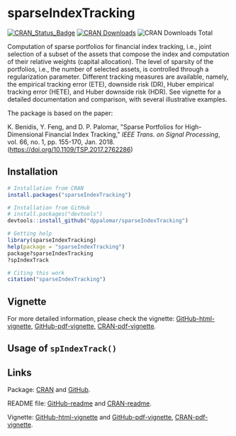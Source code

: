 <!-- README.md is generated from README.Rmd. Please edit that file -->
sparseIndexTracking
===================

[![CRAN\_Status\_Badge](http://www.r-pkg.org/badges/version/sparseEigen)](http://cran.r-project.org/package=sparseEigen) [![CRAN Downloads](http://cranlogs.r-pkg.org/badges/sparseEigen)](http://cran.r-project.org/package=sparseEigen) ![CRAN Downloads Total](http://cranlogs.r-pkg.org/badges/grand-total/sparseEigen?color=brightgreen)

Computation of sparse portfolios for financial index tracking, i.e., joint selection of a subset of the assets that compose the index and computation of their relative weights (capital allocation). The level of sparsity of the portfolios, i.e., the number of selected assets, is controlled through a regularization parameter. Different tracking measures are available, namely, the empirical tracking error (ETE), downside risk (DR), Huber empirical tracking error (HETE), and Huber downside risk (HDR). See vignette for a detailed documentation and comparison, with several illustrative examples.

The package is based on the paper:

K. Benidis, Y. Feng, and D. P. Palomar, "Sparse Portfolios for High-Dimensional Financial Index Tracking," *IEEE Trans. on Signal Processing*, vol. 66, no. 1, pp. 155-170, Jan. 2018. (<https://doi.org/10.1109/TSP.2017.2762286>)

Installation
------------

``` r
# Installation from CRAN
install.packages("sparseIndexTracking")

# Installation from GitHub
# install.packages("devtools")
devtools::install_github("dppalomar/sparseIndexTracking")

# Getting help
library(sparseIndexTracking)
help(package = "sparseIndexTracking")
package?sparseIndexTracking
?spIndexTrack

# Citing this work
citation("sparseIndexTracking")
```

Vignette
--------

For more detailed information, please check the vignette: [GitHub-html-vignette](https://rawgit.com/dppalomar/sparseIndexTracking/master/vignettes/SparseIndexTracking-vignette.html), [GitHub-pdf-vignette](https://rawgit.com/dppalomar/sparseIndexTracking/master/vignettes/SparseIndexTracking-vignette.pdf), [CRAN-pdf-vignette](https://cran.r-project.org/web/packages/sparseIndexTracking/vignettes/SparseIndexTracking-vignette.pdf).

Usage of `spIndexTrack()`
-------------------------

Links
-----

Package: [CRAN](https://cran.r-project.org/package=sparseIndexTracking) and [GitHub](https://github.com/dppalomar/sparseIndexTracking).

README file: [GitHub-readme](https://rawgit.com/dppalomar/sparseIndexTracking/master/README.html) and [CRAN-readme](https://cran.r-project.org/web/packages/sparseIndexTracking/README.html).

Vignette: [GitHub-html-vignette](https://rawgit.com/dppalomar/sparseIndexTracking/master/vignettes/SparseIndexTracking-vignette.html) and [GitHub-pdf-vignette](https://rawgit.com/dppalomar/sparseIndexTracking/master/vignettes/SparseIndexTracking-vignette.pdf), [CRAN-pdf-vignette](https://cran.r-project.org/web/packages/sparseIndexTracking/vignettes/SparseIndexTracking-vignette.pdf).
